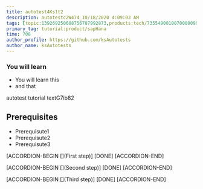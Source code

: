 ```yaml
---
title: autotest4Ks1t2
description: autotestc2W474_10/18/2020 4:09:03 AM
tags: [topic:139269250608756787992873,products:tech/73554900100700000996,tutorial:experience/advanced]
primary_tag: tutorial:product/sapHana
time: 708
author_profile: https://github.com/ksAutotests
author_name: ksAutotests
---
```

### You will learn
- You will learn this
- and that

autotest tutorial textG7ib82

## Prerequisites
- Prerequisute1
- Prerequisute2
- Prerequisute3

[ACCORDION-BEGIN [](First step)]
[DONE]
[ACCORDION-END]

[ACCORDION-BEGIN [](Second step)]
[DONE]
[ACCORDION-END]

[ACCORDION-BEGIN [](Third step)]
[DONE]
[ACCORDION-END]

